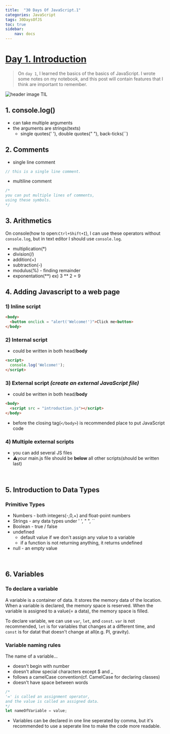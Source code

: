```yaml
---
title:  "30 Days Of JavaScript.1"
categories: JavaScript
tags: 30DaysOfJS
toc: true
sidebar:
    nav: docs
---
```


# [Day 1. Introduction][1]

> On `day 1`, I learned the basics of the basics of JavaScript. I wrote some notes on my notebook, and this post will contain features that I think are important to remember.

![header image TIL](../../assets/images/til.jpg)

## 1. console.log()

+ can take multiple arguments
+ the arguments are strings(texts)
  + single quotes(' '), double quotes(" "), back-ticks(``)

## 2. Comments

+ single line comment
```js
// this is a single line comment.
```

+ multiline comment
```js
/*
you can put multiple lines of comments,
using these symbols.
*/
```

## 3. Arithmetics

On console(how to open:`Ctrl+Shift+I`), I can use these operators without `console.log`, but in text editor I should use `console.log`.

+ multiplication(*)
+ division(/)
+ addition(+)
+ subtraction(-)
+ modulus(%) - finding remainder
+ exponentation(**) ex) 3 ** 2 = 9

## 4. Adding Javascript to a web page

### 1) Inline script

```html
<body>
  <button onclick = "alert('Welcome!')">Click me<button>
</body>
  ```

### 2) Internal script
  + could be written in both head/**body**

```html
<script>
  console.log('Welcome!');
</script>
```

### 3) External script *(create an external JavaScript file)*
  + could be written in both head/**body**
  
```html
<body>
  <script src = "introduction.js"></script>
</body>
```
+ before the closing tag(`</body>`) is recommended place to put JavaScript code

### 4) Multiple external scripts
  + you can add several JS files
  + ⚠️your main.js file should be **below** all other scripts(should be written last)

<br>

## 5. Introduction to Data Types

### Primitive Types

+ Numbers - both integers(-,0,+) and float-point numbers
+ Strings - any data types under ' ', " ", ``
+ Boolean - true / false
+ undefined 
    + default value if we don't assign any value to a variable
    + if a function is not returning anything, it returns undefined
+ null - an empty value

<br>

## 6. Variables

### To declare a variable

A variable is a container of data. It stores the memory data of the location.
When a variable is declared, the memory space is reserved. When the variable is assigned to a value(= a data), the memory space is filled.

To declare variable, we can use `var`, `let`, and `const`.
`var` is not recommended, `let` is for variables that changes at a different time, and `const` is for datat that doesn't change at all(e.g. PI, gravity).

### Variable naming rules

The name of a variable...
+ doesn't begin with number
+ doesn't allow special characters except $ and _
+ follows a camelCase convention(cf. CamelCase for declaring classes)
+ doesn't have space between words

```js
/* 
'=' is called an assignment operator,
and the value is called an assigned data.
*/
let nameOfVariable = value;
```

+ Variables can be declared in one line seperated by comma, but it's recommended to use a seperate line to make the code more readable.



[1]: https://github.com/Asabeneh/30-Days-Of-JavaScript/blob/master/readMe.md

